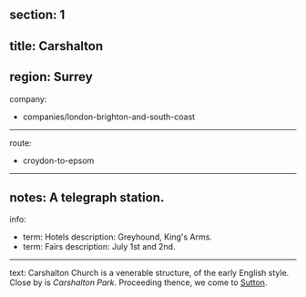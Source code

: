 section: 1
----
title: Carshalton
----
region: Surrey
----
company:
- companies/london-brighton-and-south-coast
----
route:
- croydon-to-epsom
----
notes: A telegraph station.
----
info:
- term: Hotels
  description: Greyhound, King's Arms.
- term: Fairs
  description: July 1st and 2nd.
----
text: Carshalton Church is a venerable structure, of the early English style. Close by is *Carshalton Park*. Proceeding thence, we come to [Sutton](/stations/sutton).
